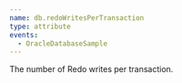 ```yaml
---
name: db.redoWritesPerTransaction
type: attribute
events:
  - OracleDatabaseSample
---
```


The number of Redo writes per transaction.